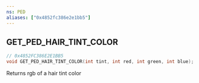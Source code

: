 ```yaml
---
ns: PED
aliases: ["0x4852fc386e2e1bb5"]
---
```

## GET_PED_HAIR_TINT_COLOR

```c
// 0x4852FC386E2E1BB5
void GET_PED_HAIR_TINT_COLOR(int tint, int red, int green, int blue);
```

Returns rgb of a hair tint color

